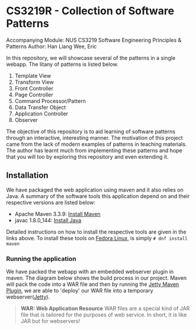 # CS3219R - Collection of Software Patterns

Accompanying Module: NUS CS3219 Software Engineering Principles & Patterns
Author: Han Liang Wee, Eric

In this repository, we will showcase several of the patterns in a single webapp. The litany of patterns is listed below.

1. Template View
1. Transform View
1. Front Controller
1. Page Controller
1. Command Processor/Pattern
1. Data Transfer Object
1. Application Controller
1. Observer

The objective of this repository is to aid learning of software patterns through an interactive, interesting manner. The motivation of this project came from the lack of modern examples of patterns in teaching materials. The author has learnt much from implementing these patterns and hope that you will too by exploring this repository and even extending it.

## Installation

We have packaged the web application using maven and it also relies on Java. A summary of the software tools this application depend on and their respective versions are listed below:

 * Apache Maven 3.3.9: [Install Maven](https://maven.apache.org/install.html)
 * javac 1.8.0\_144: [Install Java](https://www.java.com/en/download/help/download_options.xml)

Detailed instructions on how to install the respective tools are given in the links above. To install these tools on [Fedora Linux](https://getfedora.org/en/workstation/download/), is simply `# dnf install maven`

### Running the application

We have packed the webapp with an embedded webserver plugin in maven. The diagram below shows the build process in our project. Maven will pack the code into a WAR file and then by running the [Jetty Maven Plugin](https://www.eclipse.org/jetty/documentation/9.4.x/jetty-maven-plugin.html), we are able to 'deploy' our WAR file into a temporary webserver([Jetty](https://www.eclipse.org/jetty/)). 

> **WAR: Web Application Resource**
> WAR files are a special kind of JAR file that is tailored for the purposes of web service. In short, it is like JAR but for webservers!


